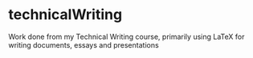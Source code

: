 # technicalWriting
Work done from my Technical Writing course, primarily using LaTeX for writing documents, essays and presentations
